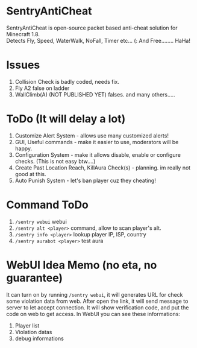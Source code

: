# SentryAntiCheat
SentryAntiCheat is open-source  packet based anti-cheat solution for Minecraft 1.8. <br>
Detects Fly, Speed, WaterWalk, NoFall, Timer etc... (:
And Free........ HaHa!

# Issues
1. Collision Check is badly coded, needs fix.
2. Fly A2 false on ladder
3. WallClimb(A) (NOT PUBLISHED YET) falses.
and many others.....

# ToDo (It will delay a lot)
1. Customize Alert System - allows use many customized alerts!
2. GUI, Useful commands - make it easier to use, moderators will be happy.
3. Configuration System - make it allows disable, enable or configure checks. (This is not easy btw....)
4. Create Past Location Reach, KillAura Check(s) - planning. im really not good at this.
5. Auto Punish System - let's ban player cuz they cheating!

# Command ToDo
1. `/sentry webui` webui
2. `/sentry alt <player>` command, allow to scan player's alt.
3. `/sentry info <player>` lookup player IP, ISP, country
4. `/sentry aurabot <player>` test aura

# WebUI Idea Memo (no eta, no guarantee)
It can turn on by running `/sentry webui`, it will generates URL for check some violation data from web.
After open the link, it will send message to server to let accept connection. It will show verification code, and put the code on web to get access.
In WebUI you can see these informations:
1. Player list
2. Violation datas
3. debug informations
